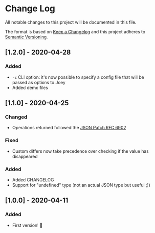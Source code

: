 # Change Log

All notable changes to this project will be documented in this file.

The format is based on [Keep a Changelog](http://keepachangelog.com/)
and this project adheres to [Semantic Versioning](http://semver.org/).

## [1.2.0] - 2020-04-28

### Added

- `-c` CLI option: it's now possible to specify a config file that will be passed as options to Joey
- Added demo files

## [1.1.0] - 2020-04-25

### Changed

- Operations returned followed the [JSON Patch RFC 6902](https://tools.ietf.org/html/rfc6902)

### Fixed

- Custom differs now take precedence over checking if the value has disappeared

### Added

- Added CHANGELOG
- Support for "undefined" type (not an actual JSON type but useful ;))

## [1.0.0] - 2020-04-11

### Added

- First version! 🎉

